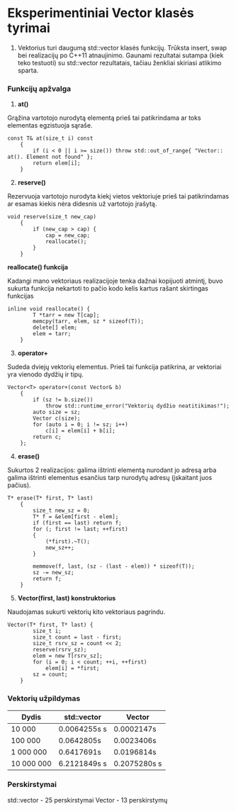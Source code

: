 # Eksperimentiniai Vector klasės tyrimai

1. Vektorius turi daugumą std::vector klasės funkcijų. Trūksta insert, swap bei realizacijų po C++11 atnaujinimo. 
Gaunami rezultatai sutampa (kiek teko testuoti) su std::vector rezultatais, tačiau ženkliai skiriasi atlikimo sparta.

### Funkcijų apžvalga 

1. **at()**

Grąžina vartotojo nurodytą elementą prieš tai patikrindama ar toks elementas egzistuoja sąraše.

```shell
const T& at(size_t i) const
	{
		if (i < 0 || i >= size()) throw std::out_of_range{ "Vector:: at(). Element not found" };
		return elem[i];
	}
```

2. **reserve()**

Rezervuoja vartotojo nurodyta kiekį vietos vektoriuje prieš tai patikrindamas ar esamas kiekis nėra didesnis už vartotojo įrašytą. 

```shell
void reserve(size_t new_cap)
	{
		if (new_cap > cap) {
			cap = new_cap;
			reallocate();
		}
	}
```

**reallocate() funkcija**

Kadangi mano vektoriaus realizacijoje tenka dažnai kopijuoti atmintį, buvo sukurta funkcija nekartoti to pačio kodo kelis kartus rašant 
skirtingas funkcijas

```shell
inline void reallocate() {
		T *tarr = new T[cap];
		memcpy(tarr, elem, sz * sizeof(T));
		delete[] elem;
		elem = tarr;
	}
```

3. **operator+**

Sudeda dviejų vektorių elementus. Prieš tai funkcija patikrina, ar vektoriai yra vienodo dydžių ir tipų.

```shell
Vector<T> operator+(const Vector& b)
	{
		if (sz != b.size())
			throw std::runtime_error("Vektorių dydžio neatitikimas!");
		auto size = sz;
		Vector c(size);
		for (auto i = 0; i != sz; i++)
			c[i] = elem[i] + b[i];
		return c;
	};
```

4. **erase()**

Sukurtos 2 realizacijos: galima ištrinti elementą nurodant jo adresą arba galima ištrinti elementus esančius tarp nurodytų adresų (įskaitant juos pačius).

```shell
T* erase(T* first, T* last)
	{
		size_t new_sz = 0;
		T* f = &elem[first - elem];
		if (first == last) return f;
		for (; first != last; ++first)
		{
			(*first).~T();
			new_sz++;
		}

		memmove(f, last, (sz - (last - elem)) * sizeof(T));
		sz -= new_sz;
		return f;
	}
```

5. **Vector(first, last) konstruktorius**

Naudojamas sukurti vektorių kito vektoriaus pagrindu.

```shell
Vector(T* first, T* last) {
		size_t i;
		size_t count = last - first;
		size_t rsrv_sz = count << 2;
		reserve(rsrv_sz);
		elem = new T[rsrv_sz];
		for (i = 0; i < count; ++i, ++first)
			elem[i] = *first;
		sz = count;
	}
```

### Vektorių užpildymas

| Dydis    | std::vector | Vector  |
|----------|-------------|-------------|
| 10 000     | 0.0064255s s | 0.0002147s   |
| 100 000   | 0.0642805s | 0.0023406s |
| 1 000 000  | 0.6417691s | 0.0196814s |
| 10 000 000 | 6.2121849s s  | 0.2075280s s |

### Perskirstymai

std::vector - 25 perskirstymai
Vector - 13 perskirstymų

